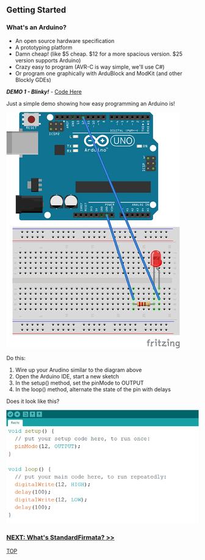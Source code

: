 ## Getting Started

### What's an Arduino?

- An open source hardware specification
- A prototyping platform
- Damn cheap! (like $5 cheap.  $12 for a more spacious version. $25 version supports Arduino)
- Crazy easy to program (AVR-C is way simple, we'll use C#)
- Or program one graphically with ArduBlock and ModKit (and other Blockly GDEs)

_**DEMO 1 - Blinky!**_  - [Code Here](https://github.com/JAgostoni/pgh-dot-net-remote-wiring/tree/master/Demo1/flashy)

Just a simple demo showing how easy programming an Arduino is!

![Schematic](assets/Demo_1_Schematic.png)

Do this:

1. Wire up your Arudino similar to the diagram above
2. Open the Arduino IDE, start a new sketch
3. In the setup() method, set the pinMode to OUTPUT
4. In the loop() method, alternate the state of the pin with delays

Does it look like this?

![Should look like this](assets/flashy.png)

### [NEXT: What's StandardFirmata? >>](GettingStarted_3.md)

[TOP](README.md)
